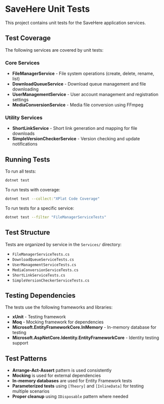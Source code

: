 # SaveHere Unit Tests

This project contains unit tests for the SaveHere application services.

## Test Coverage

The following services are covered by unit tests:

### Core Services
- **FileManagerService** - File system operations (create, delete, rename, list)
- **DownloadQueueService** - Download queue management and file downloading
- **UserManagementService** - User account management and registration settings
- **MediaConversionService** - Media file conversion using FFmpeg

### Utility Services
- **ShortLinkService** - Short link generation and mapping for file downloads
- **SimpleVersionCheckerService** - Version checking and update notifications

## Running Tests

To run all tests:
```bash
dotnet test
```

To run tests with coverage:
```bash
dotnet test --collect:"XPlat Code Coverage"
```

To run tests for a specific service:
```bash
dotnet test --filter "FileManagerServiceTests"
```

## Test Structure

Tests are organized by service in the `Services/` directory:
- `FileManagerServiceTests.cs`
- `DownloadQueueServiceTests.cs`
- `UserManagementServiceTests.cs`
- `MediaConversionServiceTests.cs`
- `ShortLinkServiceTests.cs`
- `SimpleVersionCheckerServiceTests.cs`

## Testing Dependencies

The tests use the following frameworks and libraries:
- **xUnit** - Testing framework
- **Moq** - Mocking framework for dependencies
- **Microsoft.EntityFrameworkCore.InMemory** - In-memory database for testing
- **Microsoft.AspNetCore.Identity.EntityFrameworkCore** - Identity testing support

## Test Patterns

- **Arrange-Act-Assert** pattern is used consistently
- **Mocking** is used for external dependencies
- **In-memory databases** are used for Entity Framework tests
- **Parameterized tests** using `[Theory]` and `[InlineData]` for testing multiple scenarios
- **Proper cleanup** using `IDisposable` pattern where needed